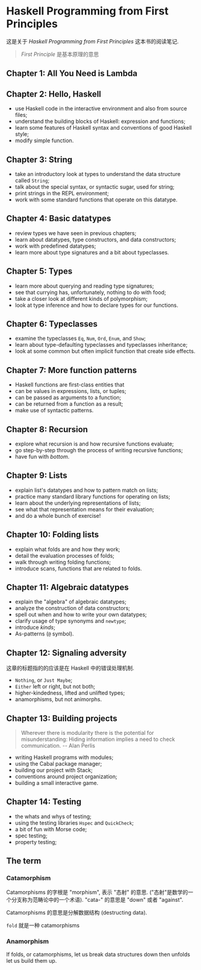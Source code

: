 # Haskell Programming from First Principles

这是关于 _Haskell Programming from First Principles_ 这本书的阅读笔记.

> _First Principle_ 是基本原理的意思

## Chapter 1: All You Need is Lambda

## Chapter 2: Hello, Haskell

- use Haskell code in the interactive environment and also from source files;
- understand the building blocks of Haskell: expression and functions;
- learn some features of Haskell syntax and conventions of good Haskell style;
- modify simple function.

## Chapter 3: String

- take an introductory look at types to understand the data structure called `String`;
- talk about the special syntax, or syntactic sugar, used for string;
- print strings in the REPL environment;
- work with some standard functions that operate on this datatype.

## Chapter 4: Basic datatypes

- review types we have seen in previous chapters;
- learn about datatypes, type constructors, and data constructors;
- work with predefined datatypes;
- learn more about type signatures and a bit about typeclasses.

## Chapter 5: Types

- learn more about querying and reading type signatures;
- see that currying has, unfortunately, nothing to do with food;
- take a closer look at different kinds of polymorphism;
- look at type inference and how to declare types for our functions.

## Chapter 6: Typeclasses

- examine the typeclasses `Eq`, `Num`, `Ord`, `Enum`, and `Show`;
- learn about type-defaulting typeclasses and typeclasses inheritance;
- look at some common but often implicit function that create side effects.

## Chapter 7: More function patterns

- Haskell functions are first-class entities that
- can be values in expressions, lists, or tuples;
- can be passed as arguments to a function;
- can be returned from a function as a result;
- make use of syntactic patterns.

## Chapter 8: Recursion

- explore what recursion is and how recursive functions evaluate;
- go step-by-step through the process of writing recursive functions;
- have fun with _bottom_.

## Chapter 9: Lists

- explain list's datatypes and how to pattern match on lists;
- practice many standard library functions for operating on lists;
- learn about the underlying representations of lists;
- see what that representation means for their evaluation;
- and do a whole bunch of exercise!

## Chapter 10: Folding lists

- explain what folds are and how they work;
- detail the evaluation processes of folds;
- walk through writing folding functions;
- introduce scans, functions that are related to folds.

## Chapter 11: Algebraic datatypes

- explain the "algebra" of algebraic datatypes;
- analyze the construction of data constructors;
- spell out when and how to write your own datatypes;
- clarify usage of type synonyms and `newtype`;
- introduce _kinds_;
- As-patterns (`@` symbol).

## Chapter 12: Signaling adversity

这章的标题指的的应该是在 Haskell 中的错误处理机制.

- `Nothing`, or `Just Maybe`;
- `Either` left or right, but not both;
- higher-kindedness, lifted and unlifted types;
- anamorphisms, but not animorphs.

## Chapter 13: Building projects

> Wherever there is modularity there is the potential for misunderstanding: Hiding information implies a need to check communication. -- Alan Perlis

- writing Haskell programs with modules;
- using the Cabal package manager;
- building our project with Stack;
- conventions around project organization;
- building a small interactive game.

## Chapter 14: Testing

- the whats and whys of testing;
- using the testing libraries `Hspec` and `QuickCheck`;
- a bit of fun with Morse code;
- spec testing;
- property testing;

## The term

### Catamorphism

Catamorphisms 的字根是 "morphism", 表示 "态射" 的意思. ("态射"是数学的一个分支称为范畴论中的一个术语). "cata-" 的意思是 "down" 或者 "against".

Catamorphisms 的意思是分解数据结构 (destructing data).

`fold` 就是一种 catamorphisms

### Anamorphism

If folds, or catamorphisms, let us break data structures down then unfolds let us build them up.
